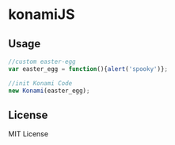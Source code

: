# konamiJS

## Usage

```js
//custom easter-egg
var easter_egg = function(){alert('spooky')};

//init Konami Code
new Konami(easter_egg);
```


## License

MIT License